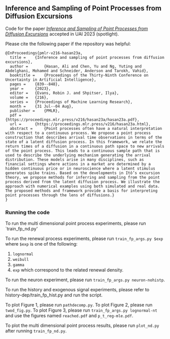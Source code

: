 ## Inference and Sampling of Point Processes from Diffusion Excursions

Code for the paper [_Inference and Sampling of Point Processes from Diffusion Excursions_](https://proceedings.mlr.press/v216/hasan23a.html) accepted in UAI 2023 (spotlight). 

Please cite the following paper if the repository was helpful:

```
@InProceedings{pmlr-v216-hasan23a,
  title = 	 {Inference and sampling of point processes from diffusion excursions},
  author =       {Hasan, Ali and Chen, Yu and Ng, Yuting and Abdelghani, Mohamed and Schneider, Anderson and Tarokh, Vahid},
  booktitle = 	 {Proceedings of the Thirty-Ninth Conference on Uncertainty in Artificial Intelligence},
  pages = 	 {839--848},
  year = 	 {2023},
  editor = 	 {Evans, Robin J. and Shpitser, Ilya},
  volume = 	 {216},
  series = 	 {Proceedings of Machine Learning Research},
  month = 	 {31 Jul--04 Aug},
  publisher =    {PMLR},
  pdf = 	 {https://proceedings.mlr.press/v216/hasan23a/hasan23a.pdf},
  url = 	 {https://proceedings.mlr.press/v216/hasan23a.html},
  abstract = 	 {Point processes often have a natural interpretation with respect to a continuous process. We propose a point process construction that describes arrival time observations in terms of the state of a latent diffusion process. In this framework, we relate the return times of a diffusion in a continuous path space to new arrivals of the point process. This leads to a continuous sample path that is used to describe the underlying mechanism generating the arrival distribution. These models arise in many disciplines, such as financial settings where actions in a market are determined by a hidden continuous price or in neuroscience where a latent stimulus generates spike trains. Based on the developments in Itô’s excursion theory, we propose methods for inferring and sampling from the point process derived from the latent diffusion process. We illustrate the approach with numerical examples using both simulated and real data. The proposed methods and framework provide a basis for interpreting point processes through the lens of diffusions.}
}
```

### Running the code

To run the multi dimensional point process experiments, please run `train_fp_nd.py'

To run the renewal process experiments, please run `train_fp_args.py $exp` where `$exp` is one of the following:
1. `lognormal`
2. `weibull`
3. `gamma`
4. `exp`
which correspond to the related renewal density. 

To run the neuron experiment, please run `train_fp_args.py neuron-nohistp`.

To run the history and exogenous signal experiments, please refer to history-dep/train_fp_hist.py and run the script.

To plot Figure 1, please run `pathdecomp.py`.
To plot Figure 2, please run `twod_fig.py`.
To plot Figure 3, please run `train_fp_args.py lognormal-nt` and use the figures named `reached.pdf` and `p_t_reg-mle.pdf`.

To plot the multi dimensional point process results, please run `plot_nd.py` after running `train_fp_nd.py`.


